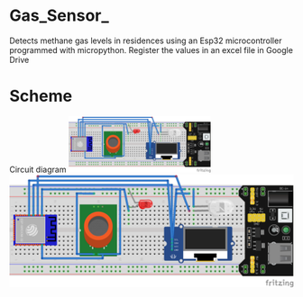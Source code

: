 # Gas_Sensor_
Detects methane gas levels in residences using an Esp32 microcontroller programmed with micropython. Register the values ​​in an excel file in Google Drive

# Scheme
Circuit diagram
<img src="Images/Scheme_Gas_Sensor.png" width="50%" height="50%">
![](Images/Scheme_Gas_Sensor.png)
